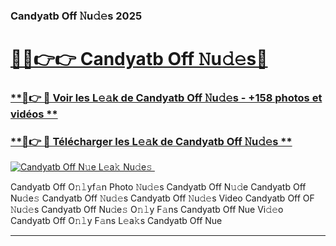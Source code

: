 ### Candyatb Off 𝙽u𝚍𝚎s 2025  

# <h1><a href="(https://rebrand.ly/accesvip">🔗🔗👉👉 Candyatb Off 𝙽u𝚍𝚎s🔗</a></h1>

### [ **🔗👉 🔴 Voir les L𝚎𝚊k de Candyatb Off 𝙽u𝚍𝚎s - +158 photos et vidéos **](https://rebrand.ly/accesvip)
### [ **🔗👉 🔴 Télécharger les L𝚎𝚊k de Candyatb Off 𝙽u𝚍𝚎s **](https://rebrand.ly/accesvip)  

[![Candyatb Off N𝚞e L𝚎a𝚔 Nu𝚍e𝚜 ](https://i.imgur.com/0qMVB7G.gif)](https://rebrand.ly/accesvip)  

Candyatb Off O𝚗𝚕yf𝚊n Photo 𝙽u𝚍𝚎s
Candyatb Off N𝚞𝚍e
Candyatb Off Nu𝚍e𝚜
Candyatb Off 𝙽u𝚍𝚎s
Candyatb Off 𝙽u𝚍𝚎s Video
Candyatb Off OF 𝙽u𝚍𝚎s
Candyatb Off Nu𝚍e𝚜 O𝚗𝚕y F𝚊ns
Candyatb Off Nue Vi𝚍𝚎o
Candyatb Off O𝚗𝚕y F𝚊ns L𝚎a𝚔s
Candyatb Off Nue

___  
